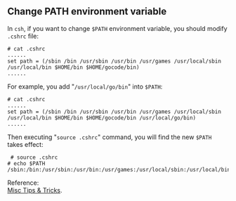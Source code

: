 Change PATH environment variable
----
In `csh`, if you want to change `$PATH` environment variable, you should modify `.cshrc` file:  

	# cat .cshrc
	......
	set path = (/sbin /bin /usr/sbin /usr/bin /usr/games /usr/local/sbin /usr/local/bin $HOME/bin $HOME/gocode/bin)
	......
For example, you add "`/usr/local/go/bin`" into `$PATH`:  

	# cat .cshrc
	......
	set path = (/sbin /bin /usr/sbin /usr/bin /usr/games /usr/local/sbin /usr/local/bin $HOME/bin $HOME/gocode/bin /usr/local/go/bin)
	......

Then executing "`source .cshrc`" command, you will find the new `$PATH` takes effect:  

	 # source .cshrc
	# echo $PATH
	/sbin:/bin:/usr/sbin:/usr/bin:/usr/games:/usr/local/sbin:/usr/local/bin:/root/bin:/root/gocode/bin:/usr/local/go/bin

Reference:  
[Misc Tips & Tricks](http://www.freebsdmadeeasy.com/tutorials/freebsd/freebsd-tricks.php).
